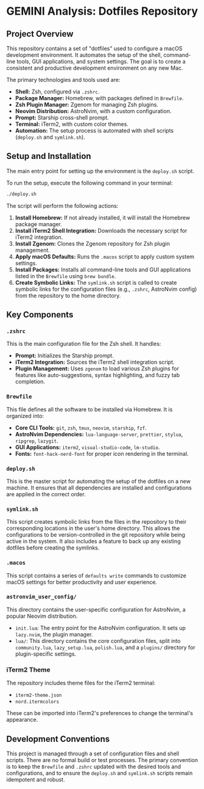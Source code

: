 # GEMINI Analysis: Dotfiles Repository

## Project Overview

This repository contains a set of "dotfiles" used to configure a macOS development environment. It automates the setup of the shell, command-line tools, GUI applications, and system settings. The goal is to create a consistent and productive development environment on any new Mac.

The primary technologies and tools used are:

*   **Shell:** Zsh, configured via `.zshrc`.
*   **Package Manager:** Homebrew, with packages defined in `Brewfile`.
*   **Zsh Plugin Manager:** Zgenom for managing Zsh plugins.
*   **Neovim Distribution:** AstroNvim, with a custom configuration.
*   **Prompt:** Starship cross-shell prompt.
*   **Terminal:** iTerm2, with custom color themes.
*   **Automation:** The setup process is automated with shell scripts (`deploy.sh` and `symlink.sh`).

## Setup and Installation

The main entry point for setting up the environment is the `deploy.sh` script.

To run the setup, execute the following command in your terminal:

```bash
./deploy.sh
```

The script will perform the following actions:

1.  **Install Homebrew:** If not already installed, it will install the Homebrew package manager.
2.  **Install iTerm2 Shell Integration:** Downloads the necessary script for iTerm2 integration.
3.  **Install Zgenom:** Clones the Zgenom repository for Zsh plugin management.
4.  **Apply macOS Defaults:** Runs the `.macos` script to apply custom system settings.
5.  **Install Packages:** Installs all command-line tools and GUI applications listed in the `Brewfile` using `brew bundle`.
6.  **Create Symbolic Links:** The `symlink.sh` script is called to create symbolic links for the configuration files (e.g., `.zshrc`, AstroNvim config) from the repository to the home directory.

## Key Components

### `.zshrc`

This is the main configuration file for the Zsh shell. It handles:

*   **Prompt:** Initializes the Starship prompt.
*   **iTerm2 Integration:** Sources the iTerm2 shell integration script.
*   **Plugin Management:** Uses `zgenom` to load various Zsh plugins for features like auto-suggestions, syntax highlighting, and fuzzy tab completion.

### `Brewfile`

This file defines all the software to be installed via Homebrew. It is organized into:

*   **Core CLI Tools:** `git`, `zsh`, `tmux`, `neovim`, `starship`, `fzf`.
*   **AstroNvim Dependencies:** `lua-language-server`, `prettier`, `stylua`, `ripgrep`, `lazygit`.
*   **GUI Applications:** `iterm2`, `visual-studio-code`, `lm-studio`.
*   **Fonts:** `font-hack-nerd-font` for proper icon rendering in the terminal.

### `deploy.sh`

This is the master script for automating the setup of the dotfiles on a new machine. It ensures that all dependencies are installed and configurations are applied in the correct order.

### `symlink.sh`

This script creates symbolic links from the files in the repository to their corresponding locations in the user's home directory. This allows the configurations to be version-controlled in the git repository while being active in the system. It also includes a feature to back up any existing dotfiles before creating the symlinks.

### `.macos`

This script contains a series of `defaults write` commands to customize macOS settings for better productivity and user experience.

### `astronvim_user_config/`

This directory contains the user-specific configuration for AstroNvim, a popular Neovim distribution.

*   `init.lua`: The entry point for the AstroNvim configuration. It sets up `lazy.nvim`, the plugin manager.
*   `lua/`: This directory contains the core configuration files, split into `community.lua`, `lazy_setup.lua`, `polish.lua`, and a `plugins/` directory for plugin-specific settings.

### iTerm2 Theme

The repository includes theme files for the iTerm2 terminal:

*   `iterm2-theme.json`
*   `nord.itermcolors`

These can be imported into iTerm2's preferences to change the terminal's appearance.

## Development Conventions

This project is managed through a set of configuration files and shell scripts. There are no formal build or test processes. The primary convention is to keep the `Brewfile` and `.zshrc` updated with the desired tools and configurations, and to ensure the `deploy.sh` and `symlink.sh` scripts remain idempotent and robust.